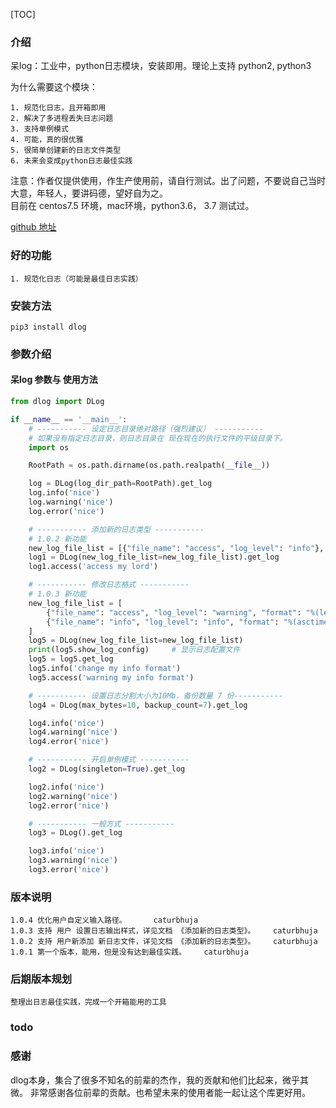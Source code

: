 [TOC]

### 介绍
呆log：工业中，python日志模块，安装即用。理论上支持 python2,  python3  

为什么需要这个模块：    

    1. 规范化日志，且开箱即用
    2. 解决了多进程丢失日志问题
    3. 支持单例模式
    4. 可能，真的很优雅
    5. 很简单创建新的日志文件类型
    6. 未来会变成python日志最佳实践
   
注意：作者仅提供使用，作生产使用前，请自行测试。出了问题，不要说自己当时大意，年轻人，要讲码德，望好自为之。  
目前在 centos7.5 环境，mac环境，python3.6， 3.7 测试过。  

[github 地址](https://github.com/RiseInRose/dlog)

### 好的功能
    1. 规范化日志（可能是最佳日志实践）

### 安装方法  

    pip3 install dlog


### 参数介绍
#### 呆log 参数与 使用方法
```python
from dlog import DLog

if __name__ == '__main__':
    # ----------- 设定日志目录绝对路径（强烈建议） -----------
    # 如果没有指定日志目录，则日志目录在 现在现在的执行文件的平级目录下。
    import os

    RootPath = os.path.dirname(os.path.realpath(__file__))

    log = DLog(log_dir_path=RootPath).get_log
    log.info('nice')
    log.warning('nice')
    log.error('nice')

    # ----------- 添加新的日志类型 -----------
    # 1.0.2 新功能
    new_log_file_list = [{"file_name": "access", "log_level": "info"}, ]
    log1 = DLog(new_log_file_list=new_log_file_list).get_log
    log1.access('access my lord')

    # ----------- 修改日志格式 -----------
    # 1.0.3 新功能
    new_log_file_list = [
        {"file_name": "access", "log_level": "warning", "format": "%(levelname)s: %(message)s"},
        {"file_name": "info", "log_level": "info", "format": "%(asctime)s: %(message)s"},
    ]
    log5 = DLog(new_log_file_list=new_log_file_list)
    print(log5.show_log_config)     # 显示日志配置文件
    log5 = log5.get_log
    log5.info('change my info format')
    log5.access('warning my info format')

    # ----------- 设置日志分割大小为10Mb，备份数量 7 份-----------
    log4 = DLog(max_bytes=10, backup_count=7).get_log

    log4.info('nice')
    log4.warning('nice')
    log4.error('nice')

    # ----------- 开启单例模式 -----------
    log2 = DLog(singleton=True).get_log

    log2.info('nice')
    log2.warning('nice')
    log2.error('nice')

    # ----------- 一般方式 -----------
    log3 = DLog().get_log 

    log3.info('nice')
    log3.warning('nice')
    log3.error('nice')
```
   
### 版本说明
    1.0.4 优化用户自定义输入路径。      caturbhuja
    1.0.3 支持 用户 设置日志输出样式，详见文档 《添加新的日志类型》。    caturbhuja
    1.0.2 支持 用户新添加 新日志文件，详见文档 《添加新的日志类型》。    caturbhuja
    1.0.1 第一个版本，能用，但是没有达到最佳实践。    caturbhuja


### 后期版本规划
    整理出日志最佳实践，完成一个开箱能用的工具  
    

### todo
    
    
### 感谢
dlog本身，集合了很多不知名的前辈的杰作，我的贡献和他们比起来，微乎其微。
非常感谢各位前辈的贡献。也希望未来的使用者能一起让这个库更好用。